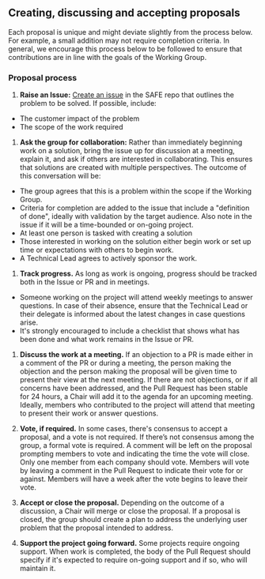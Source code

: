 ## Creating, discussing and accepting proposals

Each proposal is unique and might deviate slightly from the process below. For
example, a small addition may not require completion criteria. In general, we
encourage this process below to be followed to ensure that contributions are in
line with the goals of the Working Group.

### Proposal process

1. **Raise an Issue:**
[Create an issue](https://github.com/cn-security/safe/issues/new) in the SAFE
repo that outlines the problem to be solved. If possible, include:
  * The customer impact of the problem
  * The scope of the work required

1. **Ask the group for collaboration:** Rather than immediately beginning work
on a solution, bring the issue up for discussion at a meeting, explain it, and
ask if others are interested in collaborating. This ensures that solutions are
created with multiple perspectives. The outcome of this conversation will be:
  * The group agrees that this is a problem within the scope if the Working
  Group.
  * Criteria for completion are added to the issue that include a "definition
  of done", ideally with validation by the target audience. Also note in the
  issue if it will be a time-bounded or on-going project.
  * At least one person is tasked with creating a solution
  * Those interested in working on the solution either begin work or set up
  time or expectations with others to begin work.
  * A Technical Lead agrees to actively sponsor the work.

1. **Track progress.** As long as work is ongoing, progress should be tracked
both in the Issue or PR and in meetings.
  * Someone working on the project will attend weekly meetings to answer
  questions. In case of their absence, ensure that the Technical Lead or their
  delegate is informed about the latest changes in case questions arise.
  * It's strongly encouraged to include a checklist that shows what has been
  done and what work remains in the Issue or PR.

1. **Discuss the work at a meeting.** If an objection to a PR is made either in
a comment of the PR or during a meeting, the person making the objection and
the person making the proposal will be given time to present their view at the
next meeting. If there are not objections, or if all concerns have been
addressed, and the Pull Request has been stable for 24 hours, a Chair will add
it to the agenda for an upcoming meeting. Ideally, members who contributed to
the project will attend that meeting to present their work or answer questions.

1. **Vote, if required.** In some cases, there's consensus to accept a
proposal, and a vote is not required. If there’s not consensus among the group,
a formal vote is required. A comment will be left on the proposal prompting
members to vote and indicating the time the vote will close. Only one member
from each company should vote. Members will vote by leaving a comment in the
Pull Request to indicate their vote for or against. Members will have a week
after the vote begins to leave their vote.

1. **Accept or close the proposal.** Depending on the outcome of a discussion,
a Chair will merge or close the proposal. If a proposal is closed, the group
should create a plan to address the underlying user problem that the proposal
intended to address.

1. **Support the project going forward.** Some projects require ongoing
support. When work is completed, the body of the Pull Request should specify if
it's expected to require on-going support and if so, who will maintain it.
